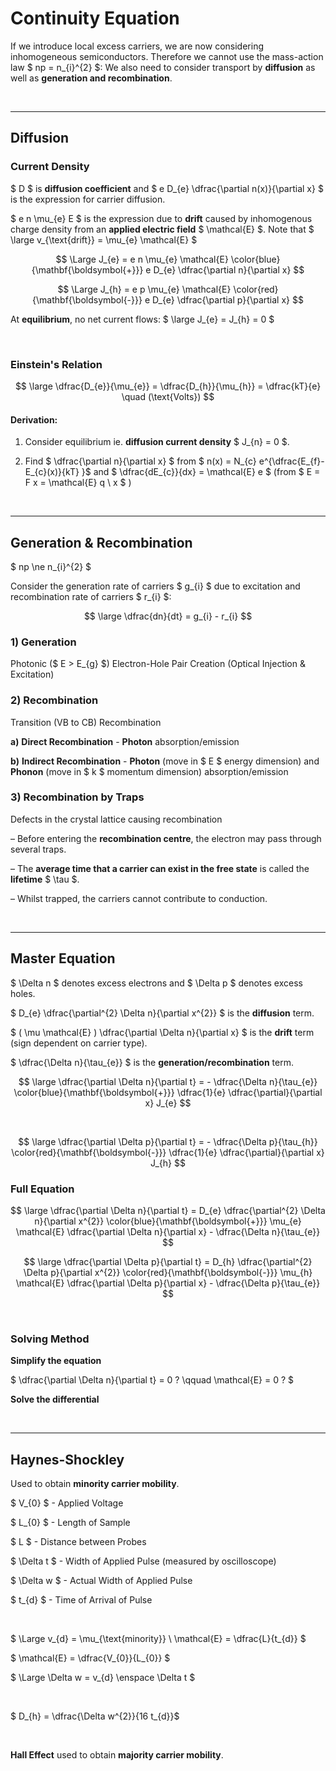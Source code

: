 # Continuity Equation

If we introduce local excess carriers, we are now considering inhomogeneous semiconductors.
Therefore we cannot use the mass-action law $ np = n_{i}^{2} $:
We also need to consider transport by **diffusion** as well as **generation and recombination**.

</br><hr>

## Diffusion

### Current Density
$ D $ is **diffusion coefficient** and $ e D_{e} \dfrac{\partial n(x)}{\partial x} $ is the expression for carrier diffusion.

$ e n \mu_{e} E $ is the expression due to **drift** caused by inhomogenous charge density from an **applied electric field** $ \mathcal{E} $. Note that $ \large v_{\text{drift}} = \mu_{e} \mathcal{E} $ 
 
$$ \Large J_{e} = e n \mu_{e} \mathcal{E} \color{blue}{\mathbf{\boldsymbol{+}}} e D_{e} \dfrac{\partial n}{\partial x} $$

$$ \Large J_{h} = e p \mu_{e} \mathcal{E} \color{red}{\mathbf{\boldsymbol{-}}}  e D_{e} \dfrac{\partial p}{\partial x} $$

At **equilibrium**, no net current flows:
$ \large J_{e} = J_{h} = 0 $




</br>

### Einstein's Relation

$$ \large \dfrac{D_{e}}{\mu_{e}} = \dfrac{D_{h}}{\mu_{h}} = \dfrac{kT}{e} \quad (\text{Volts}) $$

#### Derivation:

1) Consider equilibrium ie. **diffusion current density** $ J_{n} = 0 $.

2) Find $ \dfrac{\partial n}{\partial x} $ from $ n(x) = N_{c} e^{\dfrac{E_{f}-E_{c}(x)}{kT} }$  and $ \dfrac{dE_{c}}{dx} = \mathcal{E} e $ (from $ E = F x = \mathcal{E} q \ x $ )




</br><hr>

## Generation & Recombination

$ np \ne n_{i}^{2} $
 
Consider the generation rate of carriers $ g_{i} $ due to excitation and recombination rate of carriers $ r_{i} $:

$$ \large \dfrac{dn}{dt} = g_{i} - r_{i} $$

### 1) Generation 
Photonic ($ E > E_{g} $) Electron-Hole Pair Creation (Optical Injection & Excitation)

### 2) Recombination
Transition (VB to CB) Recombination

__a)__ **Direct Recombination** - **Photon** absorption/emission

__b)__ **Indirect Recombination** - **Photon** (move in $ E $ energy dimension) and **Phonon** (move in $ k $ momentum dimension) absorption/emission

### 3) Recombination by Traps

Defects in the crystal lattice causing recombination

– Before entering the **recombination centre**, the electron may pass through several traps.

– The **average time that a carrier can exist in the free state** is called the **lifetime** $ \tau $.

– Whilst trapped, the carriers cannot contribute to conduction.

</br><hr>

## Master Equation

$ \Delta n $ denotes excess electrons and $ \Delta p $ denotes excess holes.

$ D_{e} \dfrac{\partial^{2} \Delta n}{\partial x^{2}} $ is the **diffusion** term.

$ ( \mu \mathcal{E} ) \dfrac{\partial \Delta n}{\partial x} $ is the **drift** term (sign dependent on carrier type).

$ \dfrac{\Delta n}{\tau_{e}} $ is the **generation/recombination** term.




$$ \large \dfrac{\partial \Delta n}{\partial t} = - \dfrac{\Delta n}{\tau_{e}} \color{blue}{\mathbf{\boldsymbol{+}}} \dfrac{1}{e} \dfrac{\partial}{\partial x} J_{e} $$

</br>

$$ \large \dfrac{\partial \Delta p}{\partial t} = - \dfrac{\Delta p}{\tau_{h}} \color{red}{\mathbf{\boldsymbol{-}}} \dfrac{1}{e} \dfrac{\partial}{\partial x} J_{h} $$


### Full Equation

$$ \large \dfrac{\partial \Delta n}{\partial t} = D_{e} \dfrac{\partial^{2} \Delta n}{\partial x^{2}} \color{blue}{\mathbf{\boldsymbol{+}}} \mu_{e} \mathcal{E}  \dfrac{\partial \Delta n}{\partial x} - \dfrac{\Delta n}{\tau_{e}} $$

$$ \large \dfrac{\partial \Delta p}{\partial t} = D_{h} \dfrac{\partial^{2} \Delta p}{\partial x^{2}} \color{red}{\mathbf{\boldsymbol{-}}} \mu_{h} \mathcal{E}  \dfrac{\partial \Delta p}{\partial x} - \dfrac{\Delta p}{\tau_{e}} $$


</br>

### Solving Method

**Simplify the equation**

$ \dfrac{\partial \Delta n}{\partial t} = 0 ? \qquad \mathcal{E} = 0 ? $ 

**Solve the differential**


</br><hr>


## Haynes-Shockley 

Used to obtain **minority carrier mobility**.

$ V_{0} $ - Applied Voltage

$ L_{0} $ - Length of Sample

$ L $ - Distance between Probes

$ \Delta t $ - Width of Applied Pulse (measured by oscilloscope)

$ \Delta w $ - Actual Width of Applied Pulse

$ t_{d} $ - Time of Arrival of Pulse

</br>

$ \Large v_{d} = \mu_{\text{minority}} \ \mathcal{E} = \dfrac{L}{t_{d}} $

$ \mathcal{E} = \dfrac{V_{0}}{L_{0}} $

$ \Large \Delta w = v_{d} \enspace \Delta t $

</br>

$ D_{h} = \dfrac{\Delta w^{2}}{16 t_{d}}$

</br>

**Hall Effect** used to obtain **majority carrier mobility**.

  



